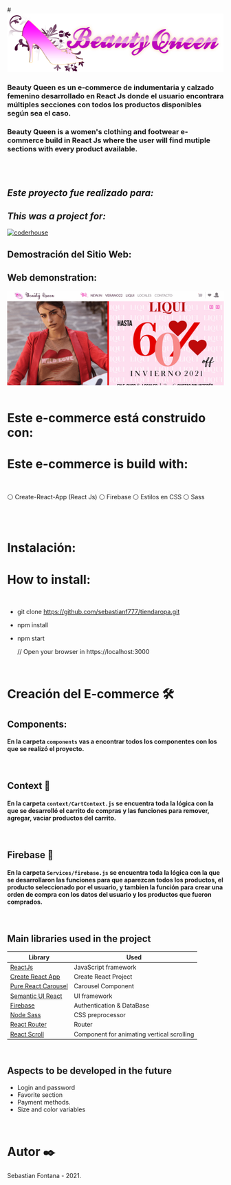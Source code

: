 #<img src="/src/assets/img/logo.png"/>

### Beauty Queen es un e-commerce de indumentaria y calzado femenino desarrollado en React Js donde el usuario encontrara múltiples secciones con todos los productos disponibles según sea el caso.
### Beauty Queen is a women's clothing and footwear e-commerce build in React Js where the user  will  find mutiple sections with every product available.
<br><br>

## _Este proyecto fue realizado para:_ 
## _This was a project for:_ 
[![coderhouse](https://emprelatam.com/wp-content/uploads/2019/10/logos-coderhouse-01.png)](https://www.coderhouse.com/)

## Demostración del Sitio Web:
## Web demonstration:

<img src="tiendaRopa.gif"/>
<br><br>

# Este e-commerce está construido con:
# Este e-commerce is build with:
<br>

⚪ Create-React-App (React Js)
⚪ Firebase
⚪ Estilos en CSS 
⚪ Sass

<br><br>

# Instalación:
# How to install:
<br>

- git clone https://github.com/sebastianf777/tiendaropa.git
- npm install
- npm start

	// Open your browser in https://localhost:3000
<br>

# Creación del E-commerce 🛠️
## Components:

#### En la carpeta `components` vas a encontrar todos los componentes con los que se realizó el proyecto.

<br>

## Context 📄

#### En la carpeta `context/CartContext.js` se encuentra toda la lógica con la que se desarrolló el carrito de compras y las funciones para remover, agregar, vaciar productos del carrito.

<br>

## Firebase 📄

#### En la carpeta `Services/firebase.js` se encuentra toda la lógica con la que se desarrollaron las funciones para que aparezcan todos los productos, el producto seleccionado por el usuario, y tambien la función para crear una orden de compra con los datos del usuario y los productos que fueron comprados.

<br>

## Main libraries used in the project

| Library                                                          | Used                      |
| ---------------------------------------------------------------- | ------------------------- |
| [ReactJs](https://es.reactjs.org/)                               | JavaScript framework      |
| [Create React App](https://github.com/facebook/create-react-app) | Create React Project      |
| [Pure React Carousel](https://www.npmjs.com/package/pure-react-carousel)| Carousel Component |
| [Semantic UI React](https://react.semantic-ui.com/)              | UI framework              |
| [Firebase](https://firebase.google.com/?hl=es)                   | Authentication & DataBase |
| [Node Sass](https://www.npmjs.com/package/node-sass)             | CSS preprocessor          |
| [React Router](https://reactrouter.com/)                         | Router                    |
| [React Scroll](https://www.npmjs.com/package/react-scroll)                               | Component for animating vertical scrolling |

<br>

## Aspects to be developed in the future
- Login and password
- Favorite section
- Payment methods.
- Size and color variables


<br>

# Autor ✒️

Sebastian Fontana - 2021.
